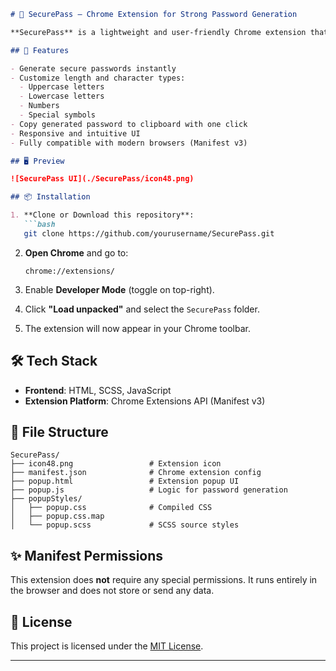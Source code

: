 
```markdown
# 🔐 SecurePass – Chrome Extension for Strong Password Generation

**SecurePass** is a lightweight and user-friendly Chrome extension that helps you generate strong, secure, and customizable passwords on the fly. Designed with simplicity and privacy in mind, it ensures your credentials remain safe without storing any data.

## 🚀 Features

- Generate secure passwords instantly
- Customize length and character types:
  - Uppercase letters
  - Lowercase letters
  - Numbers
  - Special symbols
- Copy generated password to clipboard with one click
- Responsive and intuitive UI
- Fully compatible with modern browsers (Manifest v3)

## 🖥️ Preview

![SecurePass UI](./SecurePass/icon48.png)

## 📦 Installation

1. **Clone or Download this repository**:
   ```bash
   git clone https://github.com/yourusername/SecurePass.git
   ```

2. **Open Chrome** and go to:
   ```
   chrome://extensions/
   ```

3. Enable **Developer Mode** (toggle on top-right).

4. Click **"Load unpacked"** and select the `SecurePass` folder.

5. The extension will now appear in your Chrome toolbar.

## 🛠️ Tech Stack

- **Frontend**: HTML, SCSS, JavaScript
- **Extension Platform**: Chrome Extensions API (Manifest v3)

## 📁 File Structure

```
SecurePass/
├── icon48.png                 # Extension icon
├── manifest.json              # Chrome extension config
├── popup.html                 # Extension popup UI
├── popup.js                   # Logic for password generation
├── popupStyles/
│   ├── popup.css              # Compiled CSS
│   ├── popup.css.map
│   └── popup.scss             # SCSS source styles
```

## ✨ Manifest Permissions

This extension does **not** require any special permissions. It runs entirely in the browser and does not store or send any data.

## 📄 License

This project is licensed under the [MIT License](LICENSE).

---
